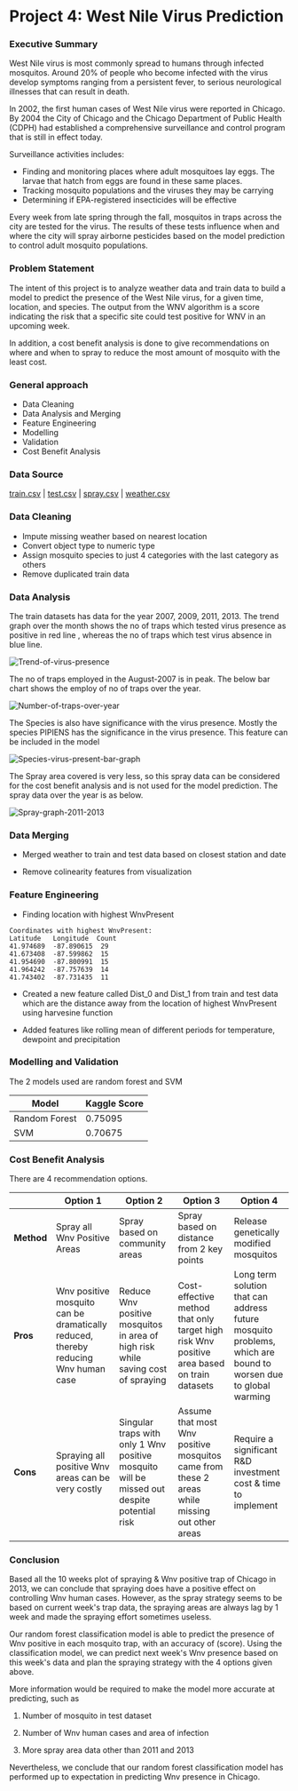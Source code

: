 # Project 4: West Nile Virus Prediction

### Executive Summary

West Nile virus is most commonly spread to humans through infected mosquitos. Around 20% of people who become infected with the virus develop symptoms ranging from a persistent fever, to serious neurological illnesses that can result in death. 

In 2002, the first human cases of West Nile virus were reported in Chicago. By 2004 the City of Chicago and the Chicago Department of Public Health (CDPH) had established a comprehensive surveillance and control program that is still in effect today. 

Surveillance activities includes:

- Finding and monitoring places where adult mosquitoes lay eggs. The larvae that hatch from eggs are found in these same places.
- Tracking mosquito populations and the viruses they may be carrying 
- Determining if EPA-registered insecticides will be effective 

Every week from late spring through the fall, mosquitos in traps across the city are tested for the virus. The results of these tests influence when and where the city will spray airborne pesticides based on the model prediction to control adult mosquito populations.

### Problem Statement

The intent of this project is to analyze weather data and train data to build a model to predict the presence of the West Nile virus, for a given time, location, and species. The  output from the WNV algorithm is a score indicating the risk that a specific site could test positive for WNV in an upcoming week. 

In addition, a cost benefit analysis is done to give recommendations on where and when to spray to reduce the most amount of mosquito with the least cost. 

### General approach

- Data Cleaning
- Data Analysis and Merging
- Feature Engineering
- Modelling
- Validation
- Cost Benefit Analysis

### Data Source

[train.csv](assets/train.csv) | [test.csv](assets/test.csv) | [spray.csv](assets/spray.csv) | [weather.csv](assets/weather.csv)

### Data Cleaning

- Impute missing weather based on nearest location
- Convert object type to numeric type
- Assign mosquito species to just 4 categories with the last category as others
- Remove duplicated train data

### Data Analysis 

The train datasets has data for the year 2007, 2009, 2011, 2013. The trend graph over the month shows the no of traps which tested virus presence as positive in red line , whereas the no of traps which test virus absence in blue line. 

![Trend-of-virus-presence](/graphs/Trend-of-virus-presence.png)



The no of traps employed in the August-2007 is in peak. The below bar chart shows the employ of no of traps over the year.

![Number-of-traps-over-year](/graphs/Number-of-traps-over-year.png)



The Species is also  have significance with the virus presence. Mostly the species PIPIENS has the significance in the virus presence. This feature can be included in the model

![Species-virus-present-bar-graph](/graphs/Species-virus-present-bar-graph.png)

The Spray area covered is very less, so this spray data can be considered for the cost benefit analysis and is not used for the model prediction. The spray data over the year is as below.

![Spray-graph-2011-2013](/graphs/Spray-graph-2011-2013.png)



### Data Merging

- Merged weather to train and test data based on closest station and date

- Remove colinearity features from visualization 

### Feature Engineering

- Finding location with highest WnvPresent 

```
Coordinates with highest WnvPresent: 
Latitude   Longitude  Count
41.974689  -87.890615  29
41.673408  -87.599862  15
41.954690  -87.800991  15
41.964242  -87.757639  14
41.743402  -87.731435  11
```

- Created a new feature called Dist_0 and Dist_1 from train and test data which are the distance away from the location of highest WnvPresent using harvesine function

- Added features like rolling mean of different periods for temperature, dewpoint and precipitation

  

### Modelling and Validation

The 2 models used are random forest and SVM

| Model         | Kaggle Score |
| ------------- | ------------ |
| Random Forest | 0.75095      |
| SVM           | 0.70675      |

### Cost Benefit Analysis

There are 4 recommendation options.

|        | Option 1                                                                           | Option 2                                                                                   | Option 3                                                                                      | Option 4                                                                                                     |
|--------|------------------------------------------------------------------------------------|--------------------------------------------------------------------------------------------|-----------------------------------------------------------------------------------------------|--------------------------------------------------------------------------------------------------------------|
| **Method** | Spray all Wnv Positive Areas                                                       | Spray based on community areas                                                             | Spray based on distance from 2 key points                                                    | Release genetically modified mosquitos                                                                       |
| **Pros**   | Wnv positive mosquito can be dramatically reduced, thereby reducing Wnv human case | Reduce Wnv positive mosquitos in area of high risk while saving cost of spraying           | Cost\-effective method that only target high risk Wnv positive area based on train datasets   | Long term solution that can address future mosquito problems, which are bound to worsen due to global warming |
| **Cons**   | Spraying all positive Wnv areas can be very costly                                 | Singular traps with only 1 Wnv positive mosquito will be missed out despite potential risk | Assume that most Wnv positive mosquitos came from these 2 areas while missing out other areas | Require a significant R&D investment cost & time to implement                                                |


### Conclusion

Based all the 10 weeks plot of spraying & Wnv positive trap of Chicago in 2013, we can conclude that spraying does have a positive effect on controlling Wnv human cases. However, as the spray strategy seems to be based on current week's trap data, the spraying areas are always lag by 1 week and made the spraying effort sometimes useless. 

Our random forest classification model is able to predict the presence of Wnv positive in each mosquito trap, with an accuracy of (score). Using the classification model, we can predict next week's Wnv presence based on this week's data and plan the spraying strategy with the 4 options given above. 

More information would be required to make the model more accurate at predicting, such as 

1) Number of mosquito in test dataset

2) Number of Wnv human cases and area of infection

3) More spray area data other than 2011 and 2013

Nevertheless, we conclude that our random forest classification model has performed up to expectation in predicting Wnv presence in Chicago. 
